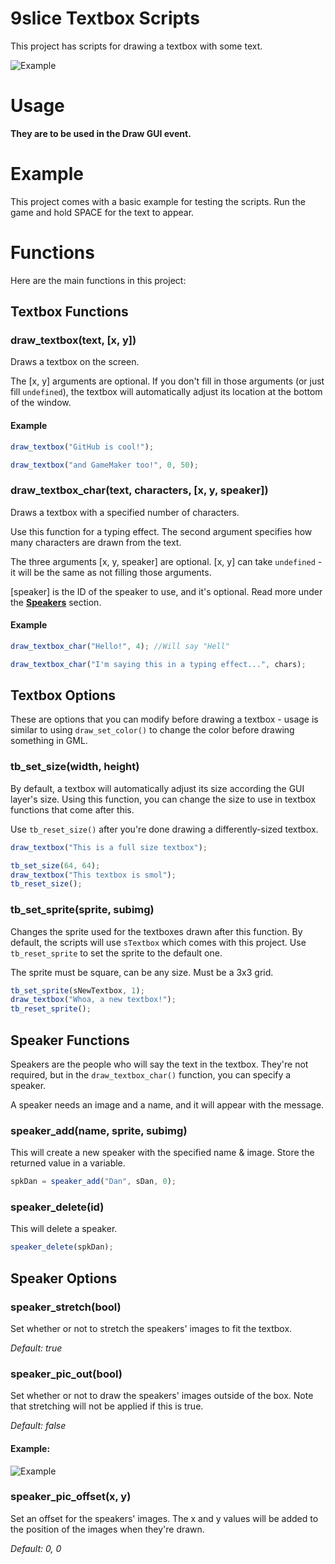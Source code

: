 # 9slice Textbox Scripts

This project has scripts for drawing a textbox with some text.

![Example](https://i.imgur.com/tUIsbuY.gif)

# Usage

**They are to be used in the Draw GUI event.**

# Example

This project comes with a basic example for testing the scripts. Run the game and hold SPACE for the text to appear.

# Functions

Here are the main functions in this project:

## Textbox Functions

### draw_textbox(text, [x, y])

Draws a textbox on the screen.

The [x, y] arguments are optional. If you don't fill in those arguments (or just fill `undefined`), the textbox will automatically adjust its location at the bottom of the window.

#### Example

```js
draw_textbox("GitHub is cool!");

draw_textbox("and GameMaker too!", 0, 50);
```

### draw_textbox_char(text, characters, [x, y, speaker])

Draws a textbox with a specified number of characters.

Use this function for a typing effect. The second argument specifies how many characters are drawn from the text.

The three arguments [x, y, speaker] are optional. [x, y] can take `undefined` - it will be the same as not filling those arguments.

[speaker] is the ID of the speaker to use, and it's optional. Read more under the [**Speakers**](https://github.com/GameMakerDiscord/textbox-9slice/blob/master/README.md#speaker-functions) section.

#### Example
```js
draw_textbox_char("Hello!", 4); //Will say "Hell"

draw_textbox_char("I'm saying this in a typing effect...", chars);
```

## Textbox Options

These are options that you can modify before drawing a textbox - usage is similar to using `draw_set_color()` to change the color before drawing something in GML.

### tb_set_size(width, height)

By default, a textbox will automatically adjust its size according the GUI layer's size. Using this function, you can change the size to use in textbox functions that come after this.

Use `tb_reset_size()` after you're done drawing a differently-sized textbox.

```js
draw_textbox("This is a full size textbox");

tb_set_size(64, 64);
draw_textbox("This textbox is smol");
tb_reset_size();
```

### tb_set_sprite(sprite, subimg)

Changes the sprite used for the textboxes drawn after this function. By default, the scripts will use `sTextbox` which comes with this project. Use `tb_reset_sprite` to set the sprite to the default one.

The sprite must be square, can be any size. Must be a 3x3 grid.

```js
tb_set_sprite(sNewTextbox, 1);
draw_textbox("Whoa, a new textbox!");
tb_reset_sprite();
```

## Speaker Functions

Speakers are the people who will say the text in the textbox. They're not required, but in the `draw_textbox_char()` function, you can specify a speaker.

A speaker needs an image and a name, and it will appear with the message.

### speaker_add(name, sprite, subimg)

This will create a new speaker with the specified name & image. Store the returned value in a variable.

```js
spkDan = speaker_add("Dan", sDan, 0);
```

### speaker_delete(id)

This will delete a speaker.

```js
speaker_delete(spkDan);
```

## Speaker Options

### speaker_stretch(bool)

Set whether or not to stretch the speakers' images to fit the textbox.

*Default: true*

### speaker_pic_out(bool)

Set whether or not to draw the speakers' images outside of the box. Note that stretching will not be applied if this is true.

*Default: false*

#### Example:

![Example](https://i.imgur.com/czrxeKA.png)

### speaker_pic_offset(x, y)

Set an offset for the speakers' images. The x and y values will be added to the position of the images when they're drawn.

*Default: 0, 0*
